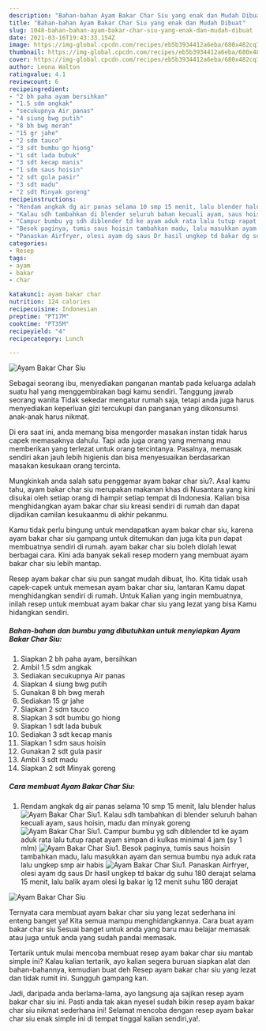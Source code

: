 ```yaml
---
description: "Bahan-bahan Ayam Bakar Char Siu yang enak dan Mudah Dibuat"
title: "Bahan-bahan Ayam Bakar Char Siu yang enak dan Mudah Dibuat"
slug: 1048-bahan-bahan-ayam-bakar-char-siu-yang-enak-dan-mudah-dibuat
date: 2021-03-16T19:43:33.154Z
image: https://img-global.cpcdn.com/recipes/eb5b3934412a6eba/680x482cq70/ayam-bakar-char-siu-foto-resep-utama.jpg
thumbnail: https://img-global.cpcdn.com/recipes/eb5b3934412a6eba/680x482cq70/ayam-bakar-char-siu-foto-resep-utama.jpg
cover: https://img-global.cpcdn.com/recipes/eb5b3934412a6eba/680x482cq70/ayam-bakar-char-siu-foto-resep-utama.jpg
author: Leona Walton
ratingvalue: 4.1
reviewcount: 6
recipeingredient:
- "2 bh paha ayam bersihkan"
- "1.5 sdm angkak"
- "secukupnya Air panas"
- "4 siung bwg putih"
- "8 bh bwg merah"
- "15 gr jahe"
- "2 sdm tauco"
- "3 sdt bumbu go hiong"
- "1 sdt lada bubuk"
- "3 sdt kecap manis"
- "1 sdm saus hoisin"
- "2 sdt gula pasir"
- "3 sdt madu"
- "2 sdt Minyak goreng"
recipeinstructions:
- "Rendam angkak dg air panas selama 10 smp 15 menit, lalu blender halus"
- "Kalau sdh tambahkan di blender seluruh bahan kecuali ayam, saus hoisin, madu dan minyak goreng"
- "Campur bumbu yg sdh diblender td ke ayam aduk rata lalu tutup rapat ayam simpan di kulkas minimal 4 jam (sy 1 mlm)"
- "Besok paginya, tumis saus hoisin tambahkan madu, lalu masukkan ayam dan semua bumbu nya aduk rata lalu ungkep smp air habis"
- "Panaskan Airfryer, olesi ayam dg saus Dr hasil ungkep td bakar dg suhu 180 derajat selama 15 menit, lalu balik ayam olesi lg bakar lg 12 menit suhu 180 derajat"
categories:
- Resep
tags:
- ayam
- bakar
- char

katakunci: ayam bakar char 
nutrition: 124 calories
recipecuisine: Indonesian
preptime: "PT17M"
cooktime: "PT35M"
recipeyield: "4"
recipecategory: Lunch

---
```



![Ayam Bakar Char Siu](https://img-global.cpcdn.com/recipes/eb5b3934412a6eba/680x482cq70/ayam-bakar-char-siu-foto-resep-utama.jpg)

Sebagai seorang ibu, menyediakan panganan mantab pada keluarga adalah suatu hal yang menggembirakan bagi kamu sendiri. Tanggung jawab seorang  wanita Tidak sekedar mengatur rumah saja, tetapi anda juga harus menyediakan keperluan gizi tercukupi dan panganan yang dikonsumsi anak-anak harus nikmat.

Di era  saat ini, anda memang bisa mengorder masakan instan tidak harus capek memasaknya dahulu. Tapi ada juga orang yang memang mau memberikan yang terlezat untuk orang tercintanya. Pasalnya, memasak sendiri akan jauh lebih higienis dan bisa menyesuaikan berdasarkan masakan kesukaan orang tercinta. 



Mungkinkah anda salah satu penggemar ayam bakar char siu?. Asal kamu tahu, ayam bakar char siu merupakan makanan khas di Nusantara yang kini disukai oleh setiap orang di hampir setiap tempat di Indonesia. Kalian bisa menghidangkan ayam bakar char siu kreasi sendiri di rumah dan dapat dijadikan camilan kesukaanmu di akhir pekanmu.

Kamu tidak perlu bingung untuk mendapatkan ayam bakar char siu, karena ayam bakar char siu gampang untuk ditemukan dan juga kita pun dapat membuatnya sendiri di rumah. ayam bakar char siu boleh diolah lewat berbagai cara. Kini ada banyak sekali resep modern yang membuat ayam bakar char siu lebih mantap.

Resep ayam bakar char siu pun sangat mudah dibuat, lho. Kita tidak usah capek-capek untuk memesan ayam bakar char siu, lantaran Kamu dapat menghidangkan sendiri di rumah. Untuk Kalian yang ingin membuatnya, inilah resep untuk membuat ayam bakar char siu yang lezat yang bisa Kamu hidangkan sendiri.

<!--inarticleads1-->

##### Bahan-bahan dan bumbu yang dibutuhkan untuk menyiapkan Ayam Bakar Char Siu:

1. Siapkan 2 bh paha ayam, bersihkan
1. Ambil 1.5 sdm angkak
1. Sediakan secukupnya Air panas
1. Siapkan 4 siung bwg putih
1. Gunakan 8 bh bwg merah
1. Sediakan 15 gr jahe
1. Siapkan 2 sdm tauco
1. Siapkan 3 sdt bumbu go hiong
1. Siapkan 1 sdt lada bubuk
1. Sediakan 3 sdt kecap manis
1. Siapkan 1 sdm saus hoisin
1. Gunakan 2 sdt gula pasir
1. Ambil 3 sdt madu
1. Siapkan 2 sdt Minyak goreng




<!--inarticleads2-->

##### Cara membuat Ayam Bakar Char Siu:

1. Rendam angkak dg air panas selama 10 smp 15 menit, lalu blender halus
<img src="//assets-global.cpcdn.com/assets/icons/button_play-2c75c40dde080a61004c1f40b05d8f140eaff45d7e9e6481dc71c63d2e7c4909.png" alt="Ayam Bakar Char Siu">1. Kalau sdh tambahkan di blender seluruh bahan kecuali ayam, saus hoisin, madu dan minyak goreng
<img src="//assets-global.cpcdn.com/assets/icons/button_play-2c75c40dde080a61004c1f40b05d8f140eaff45d7e9e6481dc71c63d2e7c4909.png" alt="Ayam Bakar Char Siu">1. Campur bumbu yg sdh diblender td ke ayam aduk rata lalu tutup rapat ayam simpan di kulkas minimal 4 jam (sy 1 mlm)
<img src="//assets-global.cpcdn.com/assets/icons/button_play-2c75c40dde080a61004c1f40b05d8f140eaff45d7e9e6481dc71c63d2e7c4909.png" alt="Ayam Bakar Char Siu">1. Besok paginya, tumis saus hoisin tambahkan madu, lalu masukkan ayam dan semua bumbu nya aduk rata lalu ungkep smp air habis
<img src="//assets-global.cpcdn.com/assets/icons/button_play-2c75c40dde080a61004c1f40b05d8f140eaff45d7e9e6481dc71c63d2e7c4909.png" alt="Ayam Bakar Char Siu">1. Panaskan Airfryer, olesi ayam dg saus Dr hasil ungkep td bakar dg suhu 180 derajat selama 15 menit, lalu balik ayam olesi lg bakar lg 12 menit suhu 180 derajat
<img src="//assets-global.cpcdn.com/assets/icons/button_play-2c75c40dde080a61004c1f40b05d8f140eaff45d7e9e6481dc71c63d2e7c4909.png" alt="Ayam Bakar Char Siu">



Ternyata cara membuat ayam bakar char siu yang lezat sederhana ini enteng banget ya! Kita semua mampu menghidangkannya. Cara buat ayam bakar char siu Sesuai banget untuk anda yang baru mau belajar memasak atau juga untuk anda yang sudah pandai memasak.

Tertarik untuk mulai mencoba membuat resep ayam bakar char siu mantab simple ini? Kalau kalian tertarik, ayo kalian segera buruan siapkan alat dan bahan-bahannya, kemudian buat deh Resep ayam bakar char siu yang lezat dan tidak rumit ini. Sungguh gampang kan. 

Jadi, daripada anda berlama-lama, ayo langsung aja sajikan resep ayam bakar char siu ini. Pasti anda tak akan nyesel sudah bikin resep ayam bakar char siu nikmat sederhana ini! Selamat mencoba dengan resep ayam bakar char siu enak simple ini di tempat tinggal kalian sendiri,ya!.

